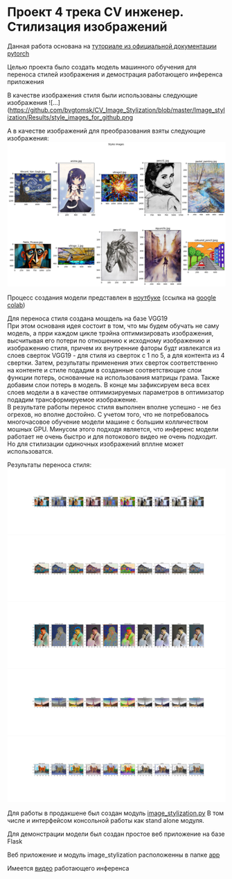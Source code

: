 # Проект 4 трека CV инженер. Стилизация изображений

Данная работа основана на [туториале из официальной документации pytorch](https://pytorch.org/tutorials/advanced/neural_style_tutorial.html)

Целью проекта было создать модель машинного обучения для переноса стилей изображения и демострация работающего инференса приложения

В качестве изображения стиля были использованы следующие изображения
![...](https://github.com/bvgtomsk/CV_Image_Stylization/blob/master/Image_stylization/Results/style_images_for_github.png

А в качестве изображений для преобразования взяты следующие изображения:
![](https://github.com/bvgtomsk/CV_Image_Stylization/blob/master/Image_stylization/Results/example_images_for_github.png)

Процесс создания модели представлен в [ноутбуке](https://github.com/bvgtomsk/CV_Image_Stylization/blob/master/CV_project_4_image_stylization.ipynb) (ссылка на [google colab](https://colab.research.google.com/drive/19Zj3Dp0uuuV6gllYT79yAMiAeJyPg-Uh?usp=sharing))

Для переноса стиля создана мошдель на базе VGG19  
При этом основаня идея состоит в том, что мы будем обучать не саму модель, а прри каждом цикле трэйна оптимизировать изображения, высчитывая его потери по отношению к исходному изображению и изображению стиля, причем их внутренние фаторы будт извлекатся из слоев сверток VGG19 - для стиля из сверток с 1 по 5, а для контента из 4 свертки. Затем, результаты применения этих сверток соответственно на контенте и стиле подадим в созданные соответствющие слои функции потерь, основанные на использования матрицы грама. Также добавим слои потерь в модель. В конце мы зафиксируем веса всех слоев модели а в качестве оптимизируемых параметров в оптимизатор подадим трансформируемое изображение.  
В результате работы перенос стиля выполнен вполне успешно - не без огрехов, но вполне достойно. С учетом того, что не потребовалось многочасовое обучение модели машине с большим колличеством мошных GPU.
Минусом этого подходя является, что инференс модели работает не очень быстро и для потокового видео не очень подходит. Но для стилизации одиночных изображений впллне может использоватся.

Результаты переноса стиля:
![...](https://github.com/bvgtomsk/CV_Image_Stylization/blob/master/Image_stylization/Results/Example_0.png)
![...](https://github.com/bvgtomsk/CV_Image_Stylization/blob/master/Image_stylization/Results/Example_1.png)
![...](https://github.com/bvgtomsk/CV_Image_Stylization/blob/master/Image_stylization/Results/Example_2.png)
![...](https://github.com/bvgtomsk/CV_Image_Stylization/blob/master/Image_stylization/Results/Example_3.png)
![...](https://github.com/bvgtomsk/CV_Image_Stylization/blob/master/Image_stylization/Results/Example_4.png)

Для работы в продакшене был создан модуль [image_stylization.py](https://github.com/bvgtomsk/CV_Image_Stylization/blob/master/app/image_stylization.py)
В том числе и интерфейсом консольной работы как stand alone модуля.

Для демонстрации модели был создан простое веб приложение на базе Flask

Веб приложение и модуль image_stylization расположенны в папке [app](https://github.com/bvgtomsk/CV_Image_Stylization/tree/master/app)

Имеется [видео]() работающего инференса
